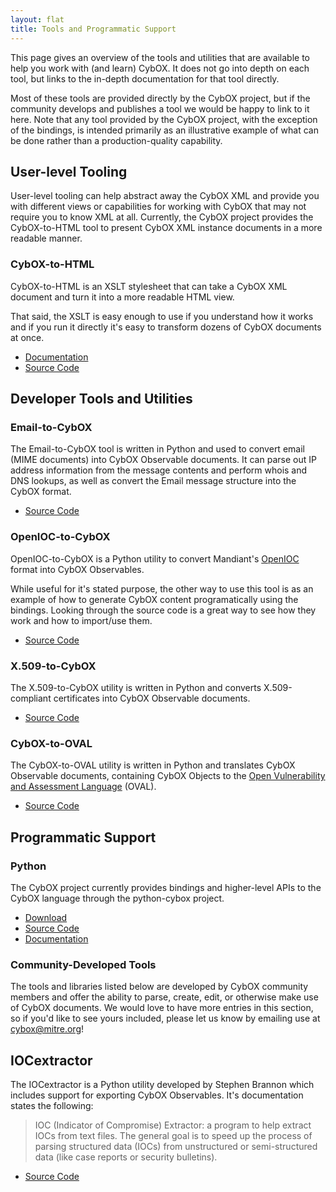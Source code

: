 ```yaml
---
layout: flat
title: Tools and Programmatic Support
---
```


This page gives an overview of the tools and utilities that are available to
help you work with (and learn) CybOX. It does not go into depth on each tool,
but links to the in-depth documentation for that tool directly.

Most of these tools are provided directly by the CybOX project, but if the
community develops and publishes a tool we would be happy to link to it here.
Note that any tool provided by the CybOX project, with the exception of the
bindings, is intended primarily as an illustrative example of what can be done
rather than a production-quality capability.

## User-level Tooling
User-level tooling can help abstract away the CybOX XML and provide you with
different views or capabilities for working with CybOX that may not require you
to know XML at all. Currently, the CybOX project provides the CybOX-to-HTML
tool to present CybOX XML instance documents in a more readable manner.

### CybOX-to-HTML

CybOX-to-HTML is an XSLT stylesheet that can take a CybOX XML document and turn
it into a more readable HTML view. 

That said, the XSLT is easy enough to use if you understand how it works and if
you run it directly it's easy to transform dozens of CybOX documents at once.

* [Documentation](https://github.com/CybOXProject/cybox-to-html/blob/master/README.md)
* [Source Code](https://github.com/CybOXProject/cybox-to-html)

## Developer Tools and Utilities

### Email-to-CybOX

The Email-to-CybOX tool is written in Python and used to convert email (MIME
documents) into CybOX Observable documents. It can parse out IP address
information from the message contents and perform whois and DNS lookups, as
well as convert the Email message structure into the CybOX format.

* [Source Code](https://github.com/CybOXProject/email-to-cybox)

### OpenIOC-to-CybOX
OpenIOC-to-CybOX is a Python utility to convert Mandiant's
[OpenIOC](http://www.openioc.org) format into CybOX Observables.

While useful for it's stated purpose, the other way to use this tool is as an
example of how to generate CybOX content programatically using the bindings.
Looking through the source code is a great way to see how they work and how to
import/use them.

* [Source Code](https://github.com/CybOXProject/openioc-to-cybox)

### X.509-to-CybOX
The X.509-to-CybOX utility is written in Python and converts X.509-compliant
certificates into CybOX Observable documents.

* [Source Code](https://github.com/CybOXProject/x509-to-cybox)

### CybOX-to-OVAL
The CybOX-to-OVAL utility is written in Python and translates CybOX Observable
documents, containing CybOX Objects to the 
[Open Vulnerability and Assessment Language](http://oval.mitre.org) (OVAL).

* [Source Code](https://github.com/CybOXProject/cybox-to-oval)

## Programmatic Support

### Python

The CybOX project currently provides bindings and higher-level APIs to the CybOX language through the python-cybox project.

* [Download](https://pypi.python.org/pypi/cybox)
* [Source Code](https://github.com/CybOXProject/python-cybox)
* [Documentation](https://cybox.readthedocs.org/)

### Community-Developed Tools
The tools and libraries listed below are developed by CybOX community members
and offer the ability to parse, create, edit, or otherwise make use of CybOX
documents. We would love to have more entries in this section, so if you'd like
to see yours included, please let us know by emailing use at cybox@mitre.org!

## IOCextractor
The IOCextractor is a Python utility developed by Stephen Brannon which
includes support for exporting CybOX Observables. It's documentation states the
following:

> IOC (Indicator of Compromise) Extractor: a program to help extract IOCs from
text files. The general goal is to speed up the process of parsing structured
data (IOCs) from unstructured or semi-structured data (like case reports or
security bulletins).

* [Source Code](https://github.com/stephenbrannon/IOCextractor)
